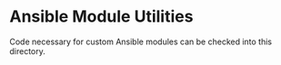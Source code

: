 Ansible Module Utilities
========================

Code necessary for custom Ansible modules can be checked into this directory.
